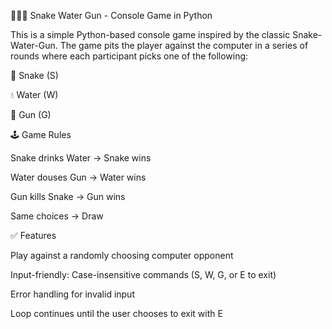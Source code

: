 🐍💧🔫 Snake Water Gun - Console Game in Python

This is a simple Python-based console game inspired by the classic Snake-Water-Gun. The game pits the player against the computer in a series of rounds where each participant picks one of the following:

🐍 Snake (S)

💧 Water (W)

🔫 Gun (G)

🕹️ Game Rules

Snake drinks Water → Snake wins

Water douses Gun → Water wins

Gun kills Snake → Gun wins

Same choices → Draw

✅ Features

Play against a randomly choosing computer opponent

Input-friendly: Case-insensitive commands (S, W, G, or E to exit)

Error handling for invalid input

Loop continues until the user chooses to exit with E